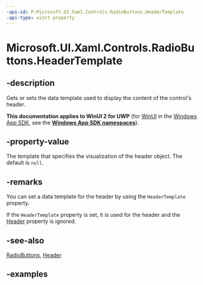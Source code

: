 ```yaml
---
-api-id: P:Microsoft.UI.Xaml.Controls.RadioButtons.HeaderTemplate
-api-type: winrt property
---
```


# Microsoft.UI.Xaml.Controls.RadioButtons.HeaderTemplate

<!--
public Windows.UI.Xaml.DataTemplate HeaderTemplate { get; set; }
-->

## -description

Gets or sets the data template used to display the content of the control's header.

**This documentation applies to WinUI 2 for UWP** (for [WinUI](/windows/apps/winui/winui3/) in the [Windows App SDK](/windows/apps/windows-app-sdk/), see the **[Windows App SDK namespaces](/windows/windows-app-sdk/api/winrt/)**).

## -property-value

The template that specifies the visualization of the header object. The default is `null`.

## -remarks

You can set a data template for the header by using the `HeaderTemplate` property.

If the `HeaderTemplate` property is set, it is used for the header and the [Header](radiobuttons_header.md) property is ignored.

## -see-also

[RadioButtons](radiobuttons.md), [Header](radiobuttons_header.md)

## -examples

